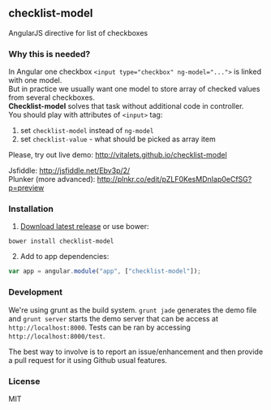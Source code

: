 ## checklist-model
AngularJS directive for list of checkboxes

### Why this is needed?  
In Angular one checkbox `<input type="checkbox" ng-model="...">` is linked 
with one model.  
But in practice we usually want one model to store array of checked values 
from several checkboxes.  
**Checklist-model** solves that task without additional code in controller.   
You should play with attributes of `<input>` tag:
  
1. set `checklist-model` instead of `ng-model`
2. set `checklist-value` - what should be picked as array item  

Please, try out live demo: http://vitalets.github.io/checklist-model

Jsfiddle: http://jsfiddle.net/Ebv3p/2/  
Plunker (more advanced): http://plnkr.co/edit/pZLF0KesMDnIap0eCfSG?p=preview

### Installation
1. [Download latest release](https://github.com/vitalets/checklist-model/releases) or use bower:
````
bower install checklist-model 
````

2. Add to app dependencies:
````js
var app = angular.module("app", ["checklist-model"]);
````

### Development
We're using grunt as the build system. `grunt jade` generates the demo file and `grunt server` starts the demo server that can be access at `http://localhost:8000`. Tests can be ran by accessing `http://localhost:8000/test`.

The best way to involve is to report an issue/enhancement and then provide a pull request for it using Github usual features.

### License
MIT 